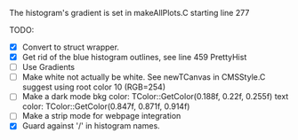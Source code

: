 The histogram's gradient is set in makeAllPlots.C starting line 277

TODO: 
- [x] Convert to struct wrapper.
- [x] Get rid of the blue histogram outlines, see line 459 PrettyHist
- [ ] Use Gradients
- [ ] Make white not actually be white. See newTCanvas in CMSStyle.C
    suggest using root color 10 (RGB=254)
- [ ] Make a dark mode
    bkg color: TColor::GetColor(0.188f, 0.22f, 0.255f)
    text color: TColor::GetColor(0.847f, 0.871f, 0.914f)
- [ ] Make a strip mode for webpage integration
- [x] Guard against '/' in histogram names.

